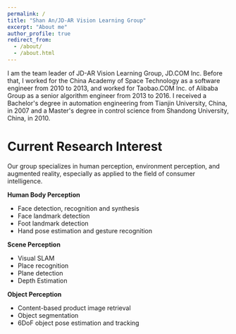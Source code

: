 ```yaml
---
permalink: /
title: "Shan An/JD-AR Vision Learning Group"
excerpt: "About me"
author_profile: true
redirect_from: 
  - /about/
  - /about.html
---
```


I am the team leader of JD-AR Vision Learning Group, JD.COM Inc. Before that, I worked for the China Academy of Space Technology as a software engineer from 2010 to 2013, and worked for Taobao.COM Inc. of Alibaba Group as a senior algorithm engineer from 2013 to 2016. I received a Bachelor's degree in automation engineering from Tianjin University, China, in 2007 and a Master's degree in control science from Shandong University, China, in 2010.

Current Research Interest
======
Our group specializes in human perception, environment perception, and augmented reality, especially as applied to the field of consumer intelligence. 

**Human Body Perception**

- Face detection, recognition and synthesis
- Face landmark detection
- Foot landmark detection
- Hand pose estimation and gesture recognition

**Scene Perception**

- Visual SLAM 
- Place recognition 
- Plane detection
- Depth Estimation

**Object Perception**

- Content-based product image retrieval
- Object segmentation
- 6DoF object pose estimation and tracking

